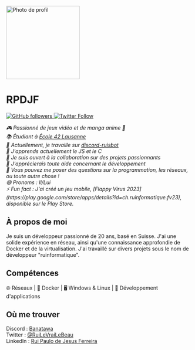 <!-- Entête du profil -->
<p align="left">
  <img src="https://avatars.githubusercontent.com/u/86334233?v=4" alt="Photo de profil" width="200" height="200">
</p>

<!-- Titre -->
<h1><strong>RPDJF</strong></h1>

<!-- Badges -->
<p>
  <a href="https://github.com/RPDJF">
    <img alt="GitHub followers" src="https://img.shields.io/github/followers/RPDJF?style=social&color=green">
  </a>
  <a href="https://twitter.com/RuiLeVraiLeBeau">
    <img alt="Twitter Follow" src="https://img.shields.io/twitter/follow/RuiLeVraiLeBeau?style=social&color=blue">
  </a>
</p>

<!-- Introduction -->
<p>
  <em>🎮 Passionné de jeux vidéo et de manga anime 🍙</em><br>
  <em>📚 Étudiant à <a href="https://www.42lausanne.ch/">École 42 Lausanne</a></em><br>
  <em>🔭 Actuellement, je travaille sur <a href="https://github.com/RPDJF/discord-ruisbot">discord-ruisbot</a></em><br>
  <em>🌱 J'apprends actuellement le JS et le C</em><br>
  <em>👯 Je suis ouvert à la collaboration sur des projets passionnants</em><br>
  <em>🤔 J'apprécierais toute aide concernant le développement</em><br>
  <em>💬 Vous pouvez me poser des questions sur la programmation, les réseaux, ou toute autre chose !</em><br>
  <em>😄 Pronoms : Il/Lui</em><br>
  <em>⚡ Fun fact : J'ai créé un jeu mobile, [Flappy Virus 2023](https://play.google.com/store/apps/details?id=ch.ruinformatique.fv23), disponible sur le Play Store.</em>
</p>

<!-- À propos de moi -->
<h2>
  <strong>À propos de moi</strong>
</h2>
<p>
  Je suis un développeur passionné de 20 ans, basé en Suisse. J'ai une solide expérience en réseau, ainsi qu'une connaissance approfondie de Docker et de la virtualisation. J'ai travaillé sur divers projets sous le nom de développeur "ruinformatique".
</p>

<!-- Compétences -->
<h2>
  <strong>Compétences</strong>
</h2>
<p>
  🌐 Réseaux | 🐳 Docker | 🖥️ Windows & Linux | 📱 Développement d'applications
</p>

<!-- Où me trouver -->
<h2>
  <strong>Où me trouver</strong>
</h2>
<p>
  Discord : <a href="https://discordapp.com/users/Banatawa">Banatawa</a><br>
  Twitter : <a href="https://twitter.com/RuiLeVraiLeBeau">@RuiLeVraiLeBeau</a><br>
  LinkedIn : <a href="https://ch.linkedin.com/in/rui-paulo-de-jesus-ferreira-813abb218">Rui Paulo de Jesus Ferreira</a><br>
</p>
